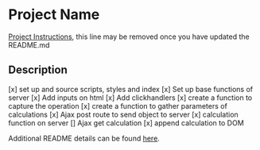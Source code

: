 # Project Name

[Project Instructions](./INSTRUCTIONS.md), this line may be removed once you have updated the README.md

## Description

[x] set up and source scripts, styles and index
[x] Set up base functions of server
[x] Add inputs on html
[x] Add clickhandlers
[x] create a function to capture the operation
[x] create a function to gather parameters of calculations
[x] Ajax post route to send object to server
[x] calculation function on server
[] Ajax get calculation
[x] append calculation to DOM


Additional README details can be found [here](https://github.com/PrimeAcademy/readme-template/blob/master/README.md).
